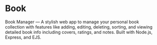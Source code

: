 # Book
Book Manager — A stylish web app to manage your personal book collection with features like adding, editing, deleting, sorting, and viewing detailed book info including covers, ratings, and notes. Built with Node.js, Express, and EJS.
